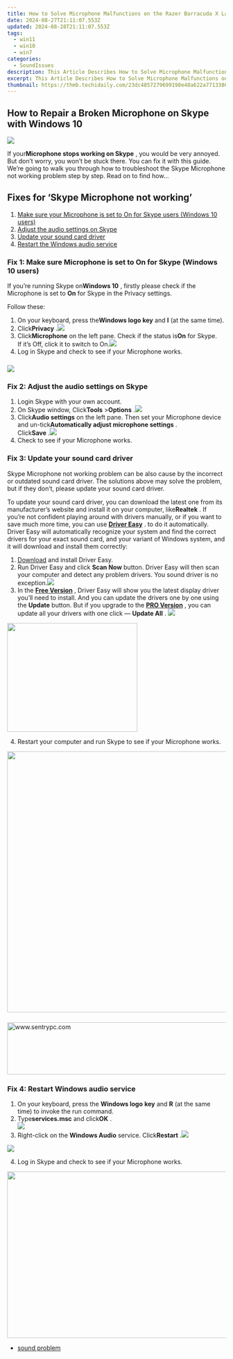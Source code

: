 ```yaml
---
title: How to Solve Microphone Malfunctions on the Razer Barracuda X Laptop (Windows 11/10)
date: 2024-08-27T21:11:07.553Z
updated: 2024-08-28T21:11:07.553Z
tags:
  - win11
  - win10
  - win7
categories:
  - SoundIssues
description: This Article Describes How to Solve Microphone Malfunctions on the Razer Barracuda X Laptop (Windows 11/10)
excerpt: This Article Describes How to Solve Microphone Malfunctions on the Razer Barracuda X Laptop (Windows 11/10)
thumbnail: https://thmb.techidaily.com/23dc4857279699198e48a622a7713386fd30f7f47908caf6a0fe50229057f885.jpg
---
```


## How to Repair a Broken Microphone on Skype with Windows 10

![](https://images.drivereasy.com/wp-content/uploads/2018/03/img_5ab602132d542.jpg)

 If your**Microphone stops working on Skype** , you would be very annoyed. But don’t worry, you won’t be stuck there. You can fix it with this guide. We’re going to walk you through how to troubleshoot the Skype Microphone not working problem step by step. Read on to find how…

## Fixes for ‘Skype Microphone not working’

1. [Make sure your Microphone is set to On for Skype users (Windows 10 users)](https://www.drivereasy.com/knowledge/fix-skype-microphone-not-working-on-windows-solved/#M1)
2. [Adjust the audio settings on Skype](https://tools.techidaily.com/drivereasy/download/)
3. [Update your sound card driver](https://tools.techidaily.com/drivereasy/download/)
4. [Restart the Windows audio service](https://tools.techidaily.com/drivereasy/download/)

###

### Fix 1: Make sure Microphone is set to On for Skype (Windows 10 users)

 If you’re running Skype on**Windows 10** , firstly please check if the Microphone is set to **On**  for Skype in the Privacy settings.

Follow these:

1. On your keyboard, press the**Windows logo key**  and **I** (at the same time).
2. Click**Privacy** .![](https://images.drivereasy.com/wp-content/uploads/2017/08/img_59968e2b7da45.png)
3. Click**Microphone** on the left pane. Check if the status is**On**  for Skype.  
 If it’s Off, click it to switch to On.![](https://images.drivereasy.com/wp-content/uploads/2017/08/img_59968e77b3c45.png)
4. Log in Skype and check to see if your Microphone works.

###

<!-- affiliate ads begin -->
<a href="https://shop.manycam.com/order/checkout.php?PRODS=17729331&QTY=1&AFFILIATE=108875&CART=1"><img src="https://secure.avangate.com/images/merchant/8230bea7d54bcdf99cdfe85cb07313d5/mcaffbanner600x500.png" border="0"></a>
<!-- affiliate ads end -->
### Fix 2: Adjust the audio settings on Skype

1. Login Skype with your own account.
2. On Skype window, Click**Tools** \>**Options** .![](https://images.drivereasy.com/wp-content/uploads/2017/08/img_599a3fd935df2.png)
3. Click**Audio settings** on the left pane. Then set your Microphone device and un-tick**Automatically adjust microphone settings** .  
 Click**Save** .![](https://images.drivereasy.com/wp-content/uploads/2017/08/img_59969244028ac.jpg)
4. Check to see if your Microphone works.

###

### Fix 3: Update your sound card driver

 Skype Microphone not working problem can be also cause by the incorrect or outdated sound card driver. The solutions above may solve the problem, but if they don’t, please update your sound card driver.

 To update your sound card driver, you can download the latest one from its manufacturer’s website and install it on your computer, like**Realtek** . If you’re not confident playing around with drivers manually,  or if you want to save much more time, you can use **[Driver Easy](https://tools.techidaily.com/drivereasy/download/)**  . to do it automatically. Driver Easy will automatically recognize your system and find the correct drivers for your exact sound card, and your variant of Windows system, and it will download and install them correctly:

1. [Download](https://tools.techidaily.com/drivereasy/download/)  and install Driver Easy.
2. Run Driver Easy and click **Scan Now** button. Driver Easy will then scan your computer and detect any problem drivers. You sound driver is no exception.![](https://images.drivereasy.com/wp-content/uploads/2017/08/img_5992731451721.jpg)
3. In the **[Free Version](https://tools.techidaily.com/drivereasy/download/)**  , Driver Easy will show you the latest display driver you’ll need to install. And you can update the drivers one by one using the   **Update** button.  But if you upgrade to the **[PRO Version](https://tools.techidaily.com/drivereasy/download/)** , you can update all your drivers with one click — **Update All** . ![](https://images.drivereasy.com/wp-content/uploads/2017/08/img_5992c06e8e725.jpg)
<!-- affiliate ads begin -->
<a href="https://imp.i357552.net/c/5597632/863039/11832" target="_top" id="863039"><img src="//a.impactradius-go.com/display-ad/11832-863039" border="0" alt="" width="300" height="250"/></a>
<!-- affiliate ads end -->
4. Restart your computer and run Skype to see if your Microphone works.
<!-- affiliate ads begin -->
<a href="https://appsumo.8odi.net/c/5597632/2082538/7443" target="_top" id="2082538"><img src="//a.impactradius-go.com/display-ad/7443-2082538" border="0" alt="" width="1200" height="600"/></a><img height="0" width="0" src="https://appsumo.8odi.net/i/5597632/2082538/7443" style="position:absolute;visibility:hidden;" border="0" />
<!-- affiliate ads end -->

###

<!-- affiliate ads begin -->
<a href="https://sentrypc.7eer.net/c/5597632/398457/3022" target="_top" id="398457"><img src="//a.impactradius-go.com/display-ad/3022-398457" border="0" alt="www.sentrypc.com" width="980" height="120"/></a><img height="0" width="0" src="https://sentrypc.7eer.net/i/5597632/398457/3022" style="position:absolute;visibility:hidden;" border="0" />
<!-- affiliate ads end -->
### Fix 4: Restart Windows audio service

1. On your keyboard, press the **Windows logo** **key** and **R** (at the same time) to invoke the run command.
2. Type**services.msc** and click**OK** .  
![](https://images.drivereasy.com/wp-content/uploads/2017/08/img_5996978261d98.png)
3. Right-click on the **Windows Audio** service. Click**Restart** .![](https://images.drivereasy.com/wp-content/uploads/2017/08/img_5996976eeec58.jpg)
<!-- affiliate ads begin -->
<a href="https://store.movavi.com/affiliate.php?ACCOUNT=MOVAVI&AFFILIATE=108875&PATH=https%3A%2F%2Fwww.movavi.com%3FAFFILIATE%3D108875%26RESOURCE%3DBanner%2B728x90"><img src="https://mcusercontent.com/0885a03ded3d480dca9287f12/images/2e76fe6a-3010-1b37-7846-f34ff9c6b4ca.png" border="0"></a>
<!-- affiliate ads end -->
4. Log in Skype and check to see if your Microphone works.
<!-- affiliate ads begin -->
<a href="https://ship7com.pxf.io/c/5597632/1509856/17634" target="_top" id="1509856"><img src="//a.impactradius-go.com/display-ad/17634-1509856" border="0" alt="" width="730" height="383"/></a>
<!-- affiliate ads end -->

* [sound problem](https://tools.techidaily.com/drivereasy/download/)

<ins class="adsbygoogle"
     style="display:block"
     data-ad-format="autorelaxed"
     data-ad-client="ca-pub-7571918770474297"
     data-ad-slot="1223367746"></ins>



<ins class="adsbygoogle"
     style="display:block"
     data-ad-client="ca-pub-7571918770474297"
     data-ad-slot="8358498916"
     data-ad-format="auto"
     data-full-width-responsive="true"></ins>



